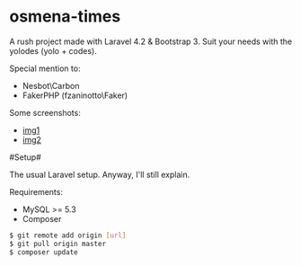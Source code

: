 osmena-times
==========

A rush project made with Laravel 4.2 & Bootstrap 3. Suit your needs with the yolodes (yolo + codes).

Special mention to:

- Nesbot\Carbon
- FakerPHP (fzaninotto\Faker)

Some screenshots:

- [img1](http://imgur.com/Sa2ap4h)
- [img2](http://imgur.com/pcIwMvs)

#Setup#

The usual Laravel setup. Anyway, I'll still explain.

Requirements:

- MySQL >= 5.3
- Composer

```bash
$ git remote add origin [url]
$ git pull origin master
$ composer update
```
